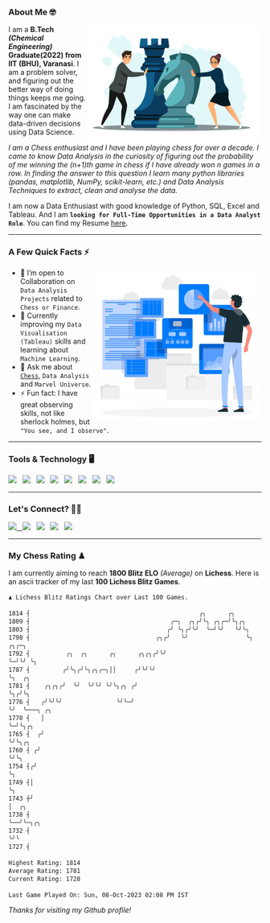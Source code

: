 ### About Me 🤓
<img align="right" alt="Coding" width="350" src="https://github.com/Laxman-Lakhan/Laxman-Lakhan/blob/master/Assets/Chess_Vector.jpg">   

I am a **B.Tech** _**(Chemical Engineering)**_ **Graduate(2022) from IIT (BHU), Varanasi**. I am a problem solver, and figuring out the better way of doing things keeps me going. I am fascinated by the way one can make data-driven decisions using Data Science. 

_I am a Chess enthusiast and I have been playing chess for over a decade. I came to know Data Analysis in the curiosity of figuring out the probability of me winning the (n+1)th game in chess if I have already won n games in a row. In finding the answer to this question I learn many python libraries (pandas, matplotlib, NumPy, scikit-learn, etc.) and Data Analysis Techniques to extract, clean and analyse the data._

I am now a Data Enthusiast with good knowledge of Python, SQL, Excel and Tableau. And I am **`looking for Full-Time Opportunities in a Data Analyst Role`**. You can find my Resume
 [here](https://drive.google.com/file/d/1UIOoogRLj5eGQFQBkuvMmTISZVdl2Ok7/view?usp=sharing).


---

### A Few Quick Facts ⚡️
<img align="right" alt="Coding" width="340" src="https://github.com/Laxman-Lakhan/Laxman-Lakhan/blob/master/Assets/Data_Vector.jpg">   

- 🤝 I’m open to Collaboration on `Data Analysis Projects` related to `Chess or Finance`.
- 📖 Currently improving my `Data Visualisation (Tableau)` skills and learning about `Machine Learning`.
- 💬 Ask me about [`Chess`](https://lichess.org/@/YourKingIsInDanger), `Data Analysis` and `Marvel Universe`.
- ⚡️ Fun fact: I have great observing skills, not like sherlock holmes, but `"You see, and I observe"`.

---
### Tools & Technology 🖥

<img src="https://img.shields.io/badge/Python-white?logo=Python&logoColor=ColorName&style=ShieldStyle" /> &nbsp;
<img src="https://img.shields.io/badge/MySQL-white?logo=MySQL&logoColor=ColorName&style=ShieldStyle" /> &nbsp;
<img src="https://img.shields.io/badge/Tableau-white?logo=Tableau&logoColor=ColorName&style=ShieldStyle" /> &nbsp;
<img src="https://img.shields.io/badge/Excel-white?logo=Microsoft+Excel&logoColor=196F3D&style=ShieldStyle" /> &nbsp;
<img src="https://img.shields.io/badge/Jupyter-white?logo=Jupyter&logoColor=ColorName&style=ShieldStyle" /> &nbsp;
<img src="https://img.shields.io/badge/pandas-white?logo=Pandas&logoColor=000080&style=ShieldStyle" /> &nbsp;
<img src="https://img.shields.io/badge/numpy-white?logo=Numpy&logoColor=85C1E9&style=ShieldStyle" /> &nbsp;
<img src="https://img.shields.io/badge/scikit learn-white?logo=Scikit+Learn&logoColor=ColorName&style=ShieldStyle" /> &nbsp;



---

### Let's Connect? 🫳🏻

<a href="mailto:laxmansingh.lakhan@gmail.com"> <img src="https://img.icons8.com/fluent/48/000000/gmail.png" width="3.5%"/> &nbsp;
[<img src="https://img.icons8.com/color/48/000000/linkedin.png" width="3.5%"/>](https://www.linkedin.com/in/laxman-lakhan/)  &nbsp;
[<img src="https://img.icons8.com/fluent/48/000000/facebook-new.png" width="3.5%"/>](https://www.facebook.com/s.laxmanlakhan/)  &nbsp;
[<img src="https://img.icons8.com/fluent/48/000000/instagram-new.png" width="3.5%"/>](https://www.instagram.com/laxman.lakhan/)  &nbsp;
[<img src="https://img.icons8.com/color/48/000000/twitter.png" width="3.5%"/>](https://twitter.com/laxman__lakhan)  &nbsp;

 ---
  
### My Chess Rating ♟
  
I am currently aiming to reach **1800 Blitz ELO** *(Average)* on **Lichess**. Here is an ascii tracker of my last **100 Lichess Blitz Games**.

  ```
  ♟︎ 𝙻𝚒𝚌𝚑𝚎𝚜𝚜 𝙱𝚕𝚒𝚝𝚣 𝚁𝚊𝚝𝚒𝚗𝚐𝚜 𝙲𝚑𝚊𝚛𝚝 𝚘𝚟𝚎𝚛 𝙻𝚊𝚜𝚝 𝟷00 𝙶𝚊𝚖𝚎𝚜.
  
1814 ┤                                               ╭╮      ╭╮
1809 ┤                                       ╭─╮  ╭╮╭╯╰╮ ╭╮╭─╯╰╮╭╮
1803 ┤                                      ╭╯ ╰╮╭╯╰╯  ╰─╯╰╯   ╰╯╰╮
1798 ┤                                   ╭╮╭╯   ╰╯                ╰╮ ╭╮╭─╮
1792 ┤          ╭╮  ╭╮      ╭╮      ╭╮╭╮╭╯╰╯                       ╰─╯╰╯ ╰╮
1787 ┤         ╭╯╰╮╭╯╰╮╭╮╭─╮││     ╭╯╰╯╰╯                                 ╰╮  ╭╮
1781 ┤    ╭╮╭╮╭╯  ╰╯  ╰╯╰╯ ╰╯╰╮╭╮ ╭╯                                       ╰╮╭╯╰╮
1776 ┤   ╭╯╰╯╰╯               ╰╯╰─╯                                         ╰╯  ╰───╮ ╭╮
1770 ┤   │                                                                          ╰─╯╰╮╭╮
1765 ┤  ╭╯                                                                              ╰╯╰╮╭╮
1760 ┤ ╭╯                                                                                  ╰╯╰╮
1754 ┤╭╯                                                                                      ╰╮
1749 ┤│                                                                                        ╰╮
1743 ┼╯                                                                                         │  ╭╮
1738 ┤                                                                                          ╰──╯╰─╮╭╮
1732 ┤                                                                                                ╰╯╰
1727 ┤ 

Highest Rating: 1814
Average Rating: 1781
Current Rating: 1728 

Last Game Played On: Sun, 08-Oct-2023 02:08 PM IST
  ```
  
  
*Thanks for visiting my Github profile!*
